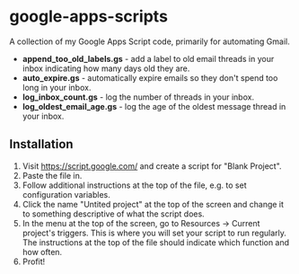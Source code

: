 # google-apps-scripts

A collection of my Google Apps Script code, primarily for automating Gmail.

* **append_too_old_labels.gs** - add a label to old email threads in your inbox indicating how many days old they are.
* **auto_expire.gs** - automatically expire emails so they don't spend too long in your inbox.
* **log_inbox_count.gs** - log the number of threads in your inbox.
* **log_oldest_email_age.gs** - log the age of the oldest message thread in your inbox.

## Installation

1. Visit https://script.google.com/ and create a script for "Blank Project".
1. Paste the file in.
1. Follow additional instructions at the top of the file, e.g. to set configuration variables.
1. Click the name "Untited project" at the top of the screen and change it to something descriptive of what the script does.
1. In the menu at the top of the screen, go to Resources -> Current project's triggers. This is where you will set your script to run regularly. The instructions at the top of the file should indicate which function and how often.
1. Profit!

